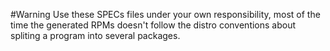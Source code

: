 #Warning
Use these SPECs files under your own responsibility, most of the time the generated RPMs doesn't follow the distro conventions about spliting a program into several packages.